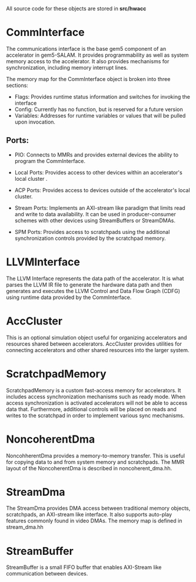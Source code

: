 All source code for these objects are stored in **src/hwacc**

# CommInterface

The communications interface is the base gem5 component of an accelerator in gem5-SALAM. It provides programmability as well as system memory access to the accelerator. It also provides mechanisms for synchronization, including memory interrupt lines. 

The memory map for the CommInterface object is broken into three sections:

- Flags: Provides runtime status information and switches for invoking the interface
- Config: Currently has no function, but is reserved for a future version 
- Variables: Addresses for runtime variables or values that will be pulled upon invocation. 

## Ports: 

- PIO: Connects to MMRs and provides external devices the ability to program the CommInterface.
- Local Ports: Provides access to other devices within an accelerator's local cluster .
- ACP Ports: Provides access to devices outside of the accelerator's local cluster.

- Stream Ports: Implements an AXI-stream like paradigm that limits read and write to data availability. It can be used in producer-consumer schemes with other devices using StreamBuffers or StreamDMAs. 
- SPM Ports: Provides access to scratchpads using the additional synchronization controls provided by the scratchpad memory.

# LLVMInterface

The LLVM Interface represents the data path of the accelerator. It is what parses the LLVM IR file to generate the hardware data path and then generates and executes the LLVM Control and Data Flow Graph (CDFG) using runtime data provided by the CommInterface. 

# AccCluster

This is an optional simulation object useful for organizing accelerators and resources shared between accelerators. AccCluster provides utilities for connecting accelerators and other shared resources into the larger system. 

# ScratchpadMemory

ScratchpadMemory is a custom fast-access memory for accelerators. It includes access synchronization mechanisms such as ready mode. When access synchronization is activated accelerators will not be able to access data that. Furthermore, additional controls will be placed on reads and writes to the scratchpad in order to implement various sync mechanisms.

# NoncoherentDma

NoncohherentDma provides a memory-to-memory transfer. This is useful for copying data to and from system memory and scratchpads. The MMR layout of the NoncoherentDma is described in noncoherent_dma.hh.

# StreamDma

The StreamDma provides DMA access between traditional memory objects, scratchpads, an AXI-stream like interface. It also supports auto-play features commonly found in video DMAs. The memory map is defined in stream_dma.hh 

# StreamBuffer

StreamBuffer is a small FIFO buffer that enables AXI-Stream like communication between devices. 

